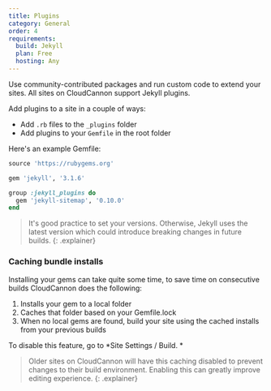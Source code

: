 ```yaml
---
title: Plugins
category: General
order: 4
requirements:
  build: Jekyll
  plan: Free
  hosting: Any
---
```


Use community-contributed packages and run custom code to extend your sites. All sites on CloudCannon support Jekyll plugins.

Add plugins to a site in a couple of ways:

* Add `.rb` files to the `_plugins` folder
* Add plugins to your `Gemfile` in the root folder

Here's an example Gemfile:

```ruby
source 'https://rubygems.org'

gem 'jekyll', '3.1.6'

group :jekyll_plugins do
  gem 'jekyll-sitemap', '0.10.0'
end
```

> It's good practice to set your versions. Otherwise, Jekyll uses the latest version which could introduce breaking changes in future builds.
{: .explainer}

### Caching bundle installs

Installing your gems can take quite some time, to save time on consecutive builds CloudCannon does the following:

1. Installs your gem to a local folder
2. Caches that folder based on your Gemfile.lock
3. When no local gems are found, build your site using the cached installs from your previous builds

To disable this feature, go to *Site Settings / Build. *

> Older sites on CloudCannon will have this caching disabled to prevent changes to their build environment. Enabling this can greatly improve editing experience.
{: .explainer}